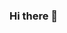 ### Hi there 👋

<!--
**Leader254/Leader254** is a ✨ _special_ ✨ repository because its `README.md` (this file) appears on your GitHub profile.

Here are some ideas to get you started:

- 🔭 I’m Samuel Wachira
- 🌱 I’m a software engineer driven by the quote "first solve then write"
- 📫 How to reach me: samuelwachira219@gmail.com
- 👯 I’m looking to collaborate on Javascript.
- 🤔 I’m on linkedin https://www.linkedin.com/in/samuel-gatheru/

-->

